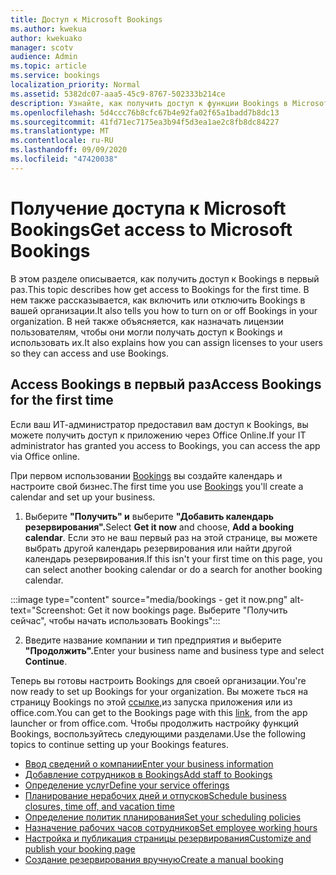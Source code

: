 ```yaml
---
title: Доступ к Microsoft Bookings
ms.author: kwekua
author: kwekuako
manager: scotv
audience: Admin
ms.topic: article
ms.service: bookings
localization_priority: Normal
ms.assetid: 5382dc07-aaa5-45c9-8767-502333b214ce
description: Узнайте, как получить доступ к функции Bookings в Microsoft 365.
ms.openlocfilehash: 5d4ccc76b8cfc67b4e92fa02f65a1badd7b8dc13
ms.sourcegitcommit: 41fd71ec7175ea3b94f5d3ea1ae2c8fb8dc84227
ms.translationtype: MT
ms.contentlocale: ru-RU
ms.lasthandoff: 09/09/2020
ms.locfileid: "47420038"
---
```

# <a name="get-access-to-microsoft-bookings"></a><span data-ttu-id="1d094-103">Получение доступа к Microsoft Bookings</span><span class="sxs-lookup"><span data-stu-id="1d094-103">Get access to Microsoft Bookings</span></span>

<span data-ttu-id="1d094-104">В этом разделе описывается, как получить доступ к Bookings в первый раз.</span><span class="sxs-lookup"><span data-stu-id="1d094-104">This topic describes how get access to Bookings for the first time.</span></span> <span data-ttu-id="1d094-105">В нем также рассказывается, как включить или отключить Bookings в вашей организации.</span><span class="sxs-lookup"><span data-stu-id="1d094-105">It also tells you how to turn on or off Bookings in your organization.</span></span> <span data-ttu-id="1d094-106">В ней также объясняется, как назначать лицензии пользователям, чтобы они могли получать доступ к Bookings и использовать их.</span><span class="sxs-lookup"><span data-stu-id="1d094-106">It also explains how you can assign licenses to your users so they can access and use Bookings.</span></span>

## <a name="access-bookings-for-the-first-time"></a><span data-ttu-id="1d094-107">Access Bookings в первый раз</span><span class="sxs-lookup"><span data-stu-id="1d094-107">Access Bookings for the first time</span></span>

<span data-ttu-id="1d094-108">Если ваш ИТ-администратор предоставил вам доступ к Bookings, вы можете получить доступ к приложению через Office Online.</span><span class="sxs-lookup"><span data-stu-id="1d094-108">If your IT administrator has granted you access to Bookings, you can access the app via Office online.</span></span>

<span data-ttu-id="1d094-109">При первом использовании [Bookings](https://outlook.office.com/bookings/onboarding) вы создайте календарь и настроите свой бизнес.</span><span class="sxs-lookup"><span data-stu-id="1d094-109">The first time you use [Bookings](https://outlook.office.com/bookings/onboarding) you'll create a calendar and set up your business.</span></span>

1. <span data-ttu-id="1d094-110">Выберите **"Получить" и** выберите **"Добавить календарь резервирования".**</span><span class="sxs-lookup"><span data-stu-id="1d094-110">Select **Get it now** and choose, **Add a booking calendar**.</span></span> <span data-ttu-id="1d094-111">Если это не ваш первый раз на этой странице, вы можете выбрать другой календарь резервирования или найти другой календарь резервирования.</span><span class="sxs-lookup"><span data-stu-id="1d094-111">If this isn't your first time on this page, you can select another booking calendar or do a search for another booking calendar.</span></span>

:::image type="content" source="media/bookings - get it now.png" alt-text="Screenshot: Get it now bookings page. Выберите &quot;Получить сейчас&quot;, чтобы начать использовать Bookings":::

2. <span data-ttu-id="1d094-113">Введите название компании и тип предприятия и выберите **"Продолжить".**</span><span class="sxs-lookup"><span data-stu-id="1d094-113">Enter your business name and business type and select **Continue**.</span></span>

<span data-ttu-id="1d094-114">Теперь вы готовы настроить Bookings для своей организации.</span><span class="sxs-lookup"><span data-stu-id="1d094-114">You're now ready to set up Bookings for your organization.</span></span> <span data-ttu-id="1d094-115">Вы можете ться на страницу Bookings по этой [ссылке,](https://outlook.office.com/bookings/onboarding)из запуска приложения или из office.com.</span><span class="sxs-lookup"><span data-stu-id="1d094-115">You can get to the Bookings page with this [link](https://outlook.office.com/bookings/onboarding), from the app launcher or from office.com.</span></span> <span data-ttu-id="1d094-116">Чтобы продолжить настройку функций Bookings, воспользуйтесь следующими разделами.</span><span class="sxs-lookup"><span data-stu-id="1d094-116">Use the following topics to continue setting up your Bookings features.</span></span>

- [<span data-ttu-id="1d094-117">Ввод сведений о компании</span><span class="sxs-lookup"><span data-stu-id="1d094-117">Enter your business information</span></span>](enter-business-information.md)
- [<span data-ttu-id="1d094-118">Добавление сотрудников в Bookings</span><span class="sxs-lookup"><span data-stu-id="1d094-118">Add staff to Bookings</span></span>](add-staff.md)
- [<span data-ttu-id="1d094-119">Определение услуг</span><span class="sxs-lookup"><span data-stu-id="1d094-119">Define your service offerings</span></span>](define-service-offerings.md)
- [<span data-ttu-id="1d094-120">Планирование нерабочих дней и отпусков</span><span class="sxs-lookup"><span data-stu-id="1d094-120">Schedule business closures, time off, and vacation time</span></span>](schedule-closures-time-off-vacation.md)
- [<span data-ttu-id="1d094-121">Определение политик планирования</span><span class="sxs-lookup"><span data-stu-id="1d094-121">Set your scheduling policies</span></span>](set-scheduling-policies.md)
- [<span data-ttu-id="1d094-122">Назначение рабочих часов сотрудников</span><span class="sxs-lookup"><span data-stu-id="1d094-122">Set employee working hours</span></span>](employee-hours.md)
- [<span data-ttu-id="1d094-123">Настройка и публикация страницы резервирования</span><span class="sxs-lookup"><span data-stu-id="1d094-123">Customize and publish your booking page</span></span>](customize-booking-page.md)
- [<span data-ttu-id="1d094-124">Создание резервирования вручную</span><span class="sxs-lookup"><span data-stu-id="1d094-124">Create a manual booking</span></span>](create-a-manual-booking.md)